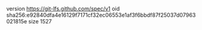 version https://git-lfs.github.com/spec/v1
oid sha256:e92840dfa4e16129f7171cf32ec06553e1af3f6bbdf87f25037d07963021815e
size 1527
